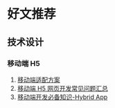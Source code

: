 # 好文推荐

## 技术设计

### 移动端 H5

1. [移动端适配方案](https://juejin.cn/post/7055267089895915527)
2. [移动端 H5 网页开发常见问题汇总](https://juejin.cn/post/7055599228478816270?searchId=202503191746447A0303B70D10556E0674)
3. [移动端开发必备知识-Hybrid App](https://juejin.cn/post/7062967241268019214#heading-8)
